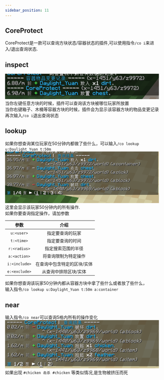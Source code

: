 ```yaml
---
sidebar_position: 11
---
```

## CoreProtect
CoreProtect是一款可以查询方块状态/容器状态的插件,可以使用指令`/co i`来进入/退出查询状态.
## inspect
![](_images/coi.png)  
当你左键任意方块的时候，插件可以查询该方块被哪位玩家所放置  
当你右键箱子、木桶等容器方块的时候，插件会为显示该容器方块的物品变更记录  
再次输入`/co i`退出查询状态
## lookup
如果你想查询某位玩家在50分钟内都做了些什么，可以输入`/co lookup u:Daylight_Yuan t:50m`  
![](_images/lookup.png)  
这里会显示该玩家50分钟内的所有操作.  
如果你要查询指定操作，请加参数  

| 参数 | 介绍 |
| :---: | :---: |
| `u:<user>`  | 指定要查询的玩家 |
| `t:<time>`  | 指定要查询的时间 |
| `r:<radius>`| 指定搜索范围的半径 |
| `a:<action>`| 将查询限制为特定操作 |
| `i:<include>`| 在查询中包含特定的区块/实体 |
| `e:<exclude>`| 从查询中排除区块/实体|  

如果你想查询该玩家50分钟内都从容器方块中拿了些什么或者放了些什么，  
输入指令`/co lookup u:Daylight_Yuan t:50m a:container` 
## near
输入指令`/co near`可以查询5格内所有的操作变化  
![](_images/conear.png)  
如果出现 `#chicken 击杀 #chicken` 等类似情况,是生物被挤压而死  
